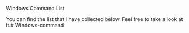 Windows Command List

You can find the list that I have collected below. Feel free to take a look at it.#   W i n d o w s - c o m m a n d  
 